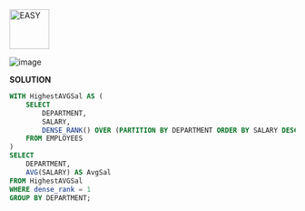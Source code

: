 <img src="https://img.shields.io/badge/EASY-green" alt="EASY" width="70"> 

![image](https://github.com/user-attachments/assets/f9ed2d30-cf67-4e06-91c9-f99a00c21052)

**SOLUTION**

```sql
WITH HighestAVGSal AS (
    SELECT 
        DEPARTMENT, 
        SALARY,
        DENSE_RANK() OVER (PARTITION BY DEPARTMENT ORDER BY SALARY DESC) as dense_rank
    FROM EMPLOYEES
)
SELECT  
    DEPARTMENT,
    AVG(SALARY) AS AvgSal
FROM HighestAVGSal
WHERE dense_rank = 1
GROUP BY DEPARTMENT;
```
